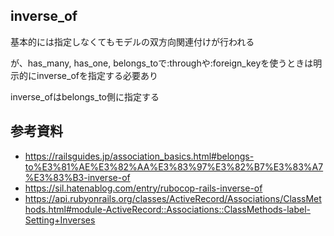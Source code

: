 ## inverse_of

基本的には指定しなくてもモデルの双方向関連付けが行われる

が、has_many, has_one, belongs_toで:throughや:foreign_keyを使うときは明示的にinverse_ofを指定する必要あり

inverse_ofはbelongs_to側に指定する

## 参考資料

- https://railsguides.jp/association_basics.html#belongs-to%E3%81%AE%E3%82%AA%E3%83%97%E3%82%B7%E3%83%A7%E3%83%B3-inverse-of
- https://sil.hatenablog.com/entry/rubocop-rails-inverse-of
- https://api.rubyonrails.org/classes/ActiveRecord/Associations/ClassMethods.html#module-ActiveRecord::Associations::ClassMethods-label-Setting+Inverses
